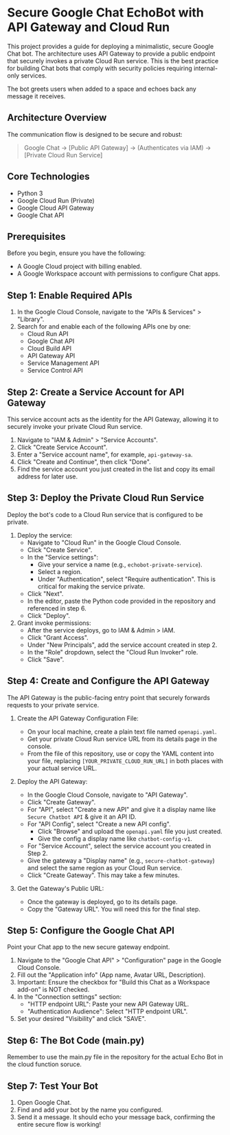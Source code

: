 # Secure Google Chat EchoBot with API Gateway and Cloud Run

This project provides a guide for deploying a minimalistic, secure Google Chat bot. The architecture uses API Gateway to provide a public endpoint that securely invokes a private Cloud Run service. This is the best practice for building Chat bots that comply with security policies requiring internal-only services.

The bot greets users when added to a space and echoes back any message it receives.

## Architecture Overview

The communication flow is designed to be secure and robust:

> Google Chat -> [Public API Gateway] -> (Authenticates via IAM) -> [Private Cloud Run Service]

## Core Technologies

* Python 3
* Google Cloud Run (Private)
* Google Cloud API Gateway
* Google Chat API

## Prerequisites

Before you begin, ensure you have the following:
* A Google Cloud project with billing enabled.
* A Google Workspace account with permissions to configure Chat apps.

## Step 1: Enable Required APIs

1.  In the Google Cloud Console, navigate to the "APIs & Services" > "Library".
2.  Search for and enable each of the following APIs one by one:
    * Cloud Run API
    * Google Chat API
    * Cloud Build API
    * API Gateway API
    * Service Management API
    * Service Control API

## Step 2: Create a Service Account for API Gateway

This service account acts as the identity for the API Gateway, allowing it to securely invoke your private Cloud Run service.

1.  Navigate to "IAM & Admin" > "Service Accounts".
2.  Click "Create Service Account".
3.  Enter a "Service account name", for example, `api-gateway-sa`.
4.  Click "Create and Continue", then click "Done".
5.  Find the service account you just created in the list and copy its email address for later use.

## Step 3: Deploy the Private Cloud Run Service

Deploy the bot's code to a Cloud Run service that is configured to be private.

1.  Deploy the service:
    * Navigate to "Cloud Run" in the Google Cloud Console.
    * Click "Create Service".
    * In the "Service settings":
        * Give your service a name (e.g., `echobot-private-service`).
        * Select a region.
        * Under "Authentication", select "Require authentication". This is critical for making the service private.
    * Click "Next".
    * In the editor, paste the Python code provided in the repository and referenced in step 6.
    * Click "Deploy".
2.  Grant invoke permissions:
    * After the service deploys, go to IAM & Admin > IAM.
    * Click "Grant Access".
    * Under "New Principals", add the service account created in step 2.
    * In the "Role" dropdown, select the "Cloud Run Invoker" role.
    * Click "Save".

## Step 4: Create and Configure the API Gateway

The API Gateway is the public-facing entry point that securely forwards requests to your private service.

1.  Create the API Gateway Configuration File:
    * On your local machine, create a plain text file named `openapi.yaml`. 
    * Get your private Cloud Run service URL from its details page in the console.
    * From the file of this repository, use or copy the YAML content into your file, replacing `[YOUR_PRIVATE_CLOUD_RUN_URL]` in both places with your actual service URL. 

2.  Deploy the API Gateway:
    * In the Google Cloud Console, navigate to "API Gateway".
    * Click "Create Gateway".
    * For "API", select "Create a new API" and give it a display name like `Secure Chatbot API` & give it an API ID.
    * For "API Config", select "Create a new API config".
        * Click "Browse" and upload the `openapi.yaml` file you just created.
        * Give the config a display name like `chatbot-config-v1`.
    * For "Service Account", select the service account you created in Step 2.
    * Give the gateway a "Display name" (e.g., `secure-chatbot-gateway`) and select the same region as your Cloud Run service.
    * Click "Create Gateway". This may take a few minutes.
3.  Get the Gateway's Public URL:
    * Once the gateway is deployed, go to its details page.
    * Copy the "Gateway URL". You will need this for the final step.

## Step 5: Configure the Google Chat API

Point your Chat app to the new secure gateway endpoint.

1.  Navigate to the "Google Chat API" > "Configuration" page in the Google Cloud Console.
2.  Fill out the "Application info" (App name, Avatar URL, Description).
3.  Important: Ensure the checkbox for "Build this Chat as a Workspace add-on" is NOT checked.
4.  In the "Connection settings" section:
    * "HTTP endpoint URL": Paste your new API Gateway URL.
    * "Authentication Audience": Select "HTTP endpoint URL".
5.  Set your desired "Visibility" and click "SAVE".

## Step 6: The Bot Code (main.py)

Remember to use the main.py file in the repository for the actual Echo Bot in the cloud function soruce.

## Step 7: Test Your Bot
1. Open Google Chat.
2. Find and add your bot by the name you configured.
3. Send it a message. It should echo your message back, confirming the entire secure flow is working!

